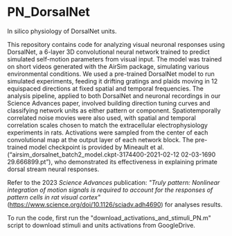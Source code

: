 # PN_DorsalNet
In silico physiology of DorsalNet units.

This repository contains code for analyzing visual neuronal responses using DorsalNet, a 6-layer 3D convolutional neural network trained to predict simulated self-motion parameters from visual input. The model was trained on short videos generated with the AirSim package, simulating various environmental conditions. We used a pre-trained DorsalNet model to run simulated experiments, feeding it drifting gratings and plaids moving in 12 equispaced directions at fixed spatial and temporal frequencies. The analysis pipeline, applied to both DorsalNet and neuronal recordings in our Science Advances paper, involved building direction tuning curves and classifying network units as either pattern or component. Spatiotemporally correlated noise movies were also used, with spatial and temporal correlation scales chosen to match the extracellular electrophysiology experiments in rats. Activations were sampled from the center of each convolutional map at the output layer of each network block. The pre-trained model checkpoint is provided by Mineault et al. (“airsim_dorsalnet_batch2_model.ckpt-3174400-2021-02-12 02-03-1690 29.666899.pt”), who demonstrated its effectiveness in explaining primate dorsal stream neural responses.

Refer to the 2023 *Science Advances* publication: *"Truly pattern: Nonlinear integration of motion signals is required to account for the responses of pattern cells in rat visual cortex"* (<https://www.science.org/doi/10.1126/sciadv.adh4690>) for analyses results.

To run the code, first run the "download_activations_and_stimuli_PN.m" script to download stimuli and units activations from GoogleDrive.
